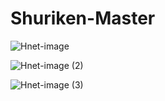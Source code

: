 # Shuriken-Master

![Hnet-image](https://user-images.githubusercontent.com/58032358/150637596-702b5d7b-78c4-41be-a2a3-8213391b2721.gif)

![Hnet-image (2)](https://user-images.githubusercontent.com/58032358/150637806-ada5d809-2e24-4e13-abc5-291cc82b3e05.gif)

![Hnet-image (3)](https://user-images.githubusercontent.com/58032358/150637851-49b69a93-c637-4bb4-afb9-e49e5ddf418e.gif)
